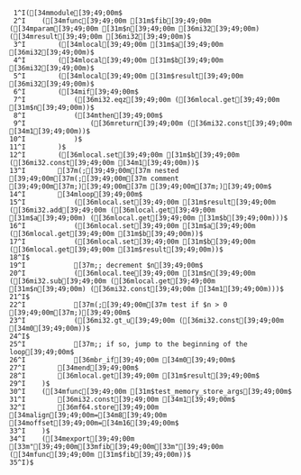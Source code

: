      1^I([34mmodule[39;49;00m$
     2^I    ([34mfunc[39;49;00m [31m$fib[39;49;00m ([34mparam[39;49;00m [31m$n[39;49;00m [36mi32[39;49;00m) ([34mresult[39;49;00m [36mi32[39;49;00m)$
     3^I        ([34mlocal[39;49;00m [31m$a[39;49;00m [36mi32[39;49;00m)$
     4^I        ([34mlocal[39;49;00m [31m$b[39;49;00m [36mi32[39;49;00m)$
     5^I        ([34mlocal[39;49;00m [31m$result[39;49;00m [36mi32[39;49;00m)$
     6^I        ([34mif[39;49;00m$
     7^I            ([36mi32.eqz[39;49;00m ([36mlocal.get[39;49;00m [31m$n[39;49;00m))$
     8^I            ([34mthen[39;49;00m$
     9^I                ([36mreturn[39;49;00m ([36mi32.const[39;49;00m [34m1[39;49;00m))$
    10^I            )$
    11^I        )$
    12^I        ([36mlocal.set[39;49;00m [31m$b[39;49;00m ([36mi32.const[39;49;00m [34m1[39;49;00m))$
    13^I        [37m(;[39;49;00m[37m nested [39;49;00m[37m(;[39;49;00m[37m comment [39;49;00m[37m;)[39;49;00m[37m [39;49;00m[37m;)[39;49;00m$
    14^I        [34mloop[39;49;00m$
    15^I            ([36mlocal.set[39;49;00m [31m$result[39;49;00m ([36mi32.add[39;49;00m ([36mlocal.get[39;49;00m [31m$a[39;49;00m) ([36mlocal.get[39;49;00m [31m$b[39;49;00m)))$
    16^I            ([36mlocal.set[39;49;00m [31m$a[39;49;00m ([36mlocal.get[39;49;00m [31m$b[39;49;00m))$
    17^I            ([36mlocal.set[39;49;00m [31m$b[39;49;00m ([36mlocal.get[39;49;00m [31m$result[39;49;00m))$
    18^I$
    19^I            [37m;; decrement $n[39;49;00m$
    20^I            ([36mlocal.tee[39;49;00m [31m$n[39;49;00m ([36mi32.sub[39;49;00m ([36mlocal.get[39;49;00m [31m$n[39;49;00m) ([36mi32.const[39;49;00m [34m1[39;49;00m)))$
    21^I$
    22^I            [37m(;[39;49;00m[37m test if $n > 0 [39;49;00m[37m;)[39;49;00m$
    23^I            ([36mi32.gt_u[39;49;00m ([36mi32.const[39;49;00m [34m0[39;49;00m))$
    24^I$
    25^I            [37m;; if so, jump to the beginning of the loop[39;49;00m$
    26^I            [36mbr_if[39;49;00m [34m0[39;49;00m$
    27^I        [34mend[39;49;00m$
    28^I        [36mlocal.get[39;49;00m [31m$result[39;49;00m$
    29^I    )$
    30^I    ([34mfunc[39;49;00m [31m$test_memory_store_args[39;49;00m$
    31^I        [36mi32.const[39;49;00m [34m1[39;49;00m$
    32^I        [36mf64.store[39;49;00m [34malign[39;49;00m=[34m8[39;49;00m [34moffset[39;49;00m=[34m16[39;49;00m$
    33^I    )$
    34^I    ([34mexport[39;49;00m [33m"[39;49;00m[33mfib[39;49;00m[33m"[39;49;00m ([34mfunc[39;49;00m [31m$fib[39;49;00m))$
    35^I)$
